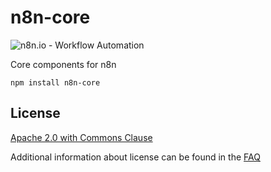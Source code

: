 # n8n-core

![n8n.io - Workflow Automation](https://raw.githubusercontent.com/n8n-io/n8n/master/docs/images/n8n-logo.png)

Core components for n8n

```
npm install n8n-core
```

## License

[Apache 2.0 with Commons Clause](LICENSE.md)

Additional information about license can be found in the [FAQ](https://docs.n8n.io/#/faq?id=license)
